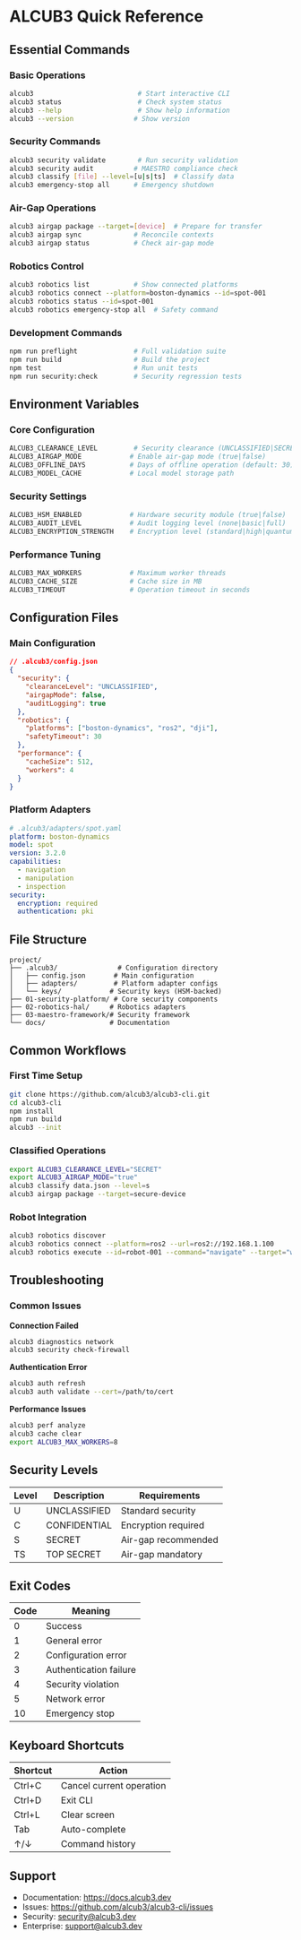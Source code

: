 # ALCUB3 Quick Reference

## Essential Commands

### Basic Operations
```bash
alcub3                          # Start interactive CLI
alcub3 status                   # Check system status
alcub3 --help                   # Show help information
alcub3 --version               # Show version
```

### Security Commands
```bash
alcub3 security validate        # Run security validation
alcub3 security audit          # MAESTRO compliance check
alcub3 classify [file] --level=[u|s|ts]  # Classify data
alcub3 emergency-stop all      # Emergency shutdown
```

### Air-Gap Operations
```bash
alcub3 airgap package --target=[device]  # Prepare for transfer
alcub3 airgap sync             # Reconcile contexts
alcub3 airgap status           # Check air-gap mode
```

### Robotics Control
```bash
alcub3 robotics list           # Show connected platforms
alcub3 robotics connect --platform=boston-dynamics --id=spot-001
alcub3 robotics status --id=spot-001
alcub3 robotics emergency-stop all  # Safety command
```

### Development Commands
```bash
npm run preflight              # Full validation suite
npm run build                  # Build the project
npm test                       # Run unit tests
npm run security:check         # Security regression tests
```

## Environment Variables

### Core Configuration
```bash
ALCUB3_CLEARANCE_LEVEL         # Security clearance (UNCLASSIFIED|SECRET|TS)
ALCUB3_AIRGAP_MODE            # Enable air-gap mode (true|false)
ALCUB3_OFFLINE_DAYS           # Days of offline operation (default: 30)
ALCUB3_MODEL_CACHE            # Local model storage path
```

### Security Settings
```bash
ALCUB3_HSM_ENABLED            # Hardware security module (true|false)
ALCUB3_AUDIT_LEVEL            # Audit logging level (none|basic|full)
ALCUB3_ENCRYPTION_STRENGTH    # Encryption level (standard|high|quantum)
```

### Performance Tuning
```bash
ALCUB3_MAX_WORKERS            # Maximum worker threads
ALCUB3_CACHE_SIZE             # Cache size in MB
ALCUB3_TIMEOUT                # Operation timeout in seconds
```

## Configuration Files

### Main Configuration
```json
// .alcub3/config.json
{
  "security": {
    "clearanceLevel": "UNCLASSIFIED",
    "airgapMode": false,
    "auditLogging": true
  },
  "robotics": {
    "platforms": ["boston-dynamics", "ros2", "dji"],
    "safetyTimeout": 30
  },
  "performance": {
    "cacheSize": 512,
    "workers": 4
  }
}
```

### Platform Adapters
```yaml
# .alcub3/adapters/spot.yaml
platform: boston-dynamics
model: spot
version: 3.2.0
capabilities:
  - navigation
  - manipulation
  - inspection
security:
  encryption: required
  authentication: pki
```

## File Structure

```
project/
├── .alcub3/               # Configuration directory
│   ├── config.json       # Main configuration
│   ├── adapters/         # Platform adapter configs
│   └── keys/            # Security keys (HSM-backed)
├── 01-security-platform/ # Core security components
├── 02-robotics-hal/     # Robotics adapters
├── 03-maestro-framework/# Security framework
└── docs/                # Documentation
```

## Common Workflows

### First Time Setup
```bash
git clone https://github.com/alcub3/alcub3-cli.git
cd alcub3-cli
npm install
npm run build
alcub3 --init
```

### Classified Operations
```bash
export ALCUB3_CLEARANCE_LEVEL="SECRET"
export ALCUB3_AIRGAP_MODE="true"
alcub3 classify data.json --level=s
alcub3 airgap package --target=secure-device
```

### Robot Integration
```bash
alcub3 robotics discover
alcub3 robotics connect --platform=ros2 --url=ros2://192.168.1.100
alcub3 robotics execute --id=robot-001 --command="navigate" --target="waypoint-a"
```

## Troubleshooting

### Common Issues

**Connection Failed**
```bash
alcub3 diagnostics network
alcub3 security check-firewall
```

**Authentication Error**
```bash
alcub3 auth refresh
alcub3 auth validate --cert=/path/to/cert
```

**Performance Issues**
```bash
alcub3 perf analyze
alcub3 cache clear
export ALCUB3_MAX_WORKERS=8
```

## Security Levels

| Level | Description | Requirements |
|-------|------------|--------------|
| U | UNCLASSIFIED | Standard security |
| C | CONFIDENTIAL | Encryption required |
| S | SECRET | Air-gap recommended |
| TS | TOP SECRET | Air-gap mandatory |

## Exit Codes

| Code | Meaning |
|------|---------|
| 0 | Success |
| 1 | General error |
| 2 | Configuration error |
| 3 | Authentication failure |
| 4 | Security violation |
| 5 | Network error |
| 10 | Emergency stop |

## Keyboard Shortcuts

| Shortcut | Action |
|----------|--------|
| Ctrl+C | Cancel current operation |
| Ctrl+D | Exit CLI |
| Ctrl+L | Clear screen |
| Tab | Auto-complete |
| ↑/↓ | Command history |

## Support

- Documentation: https://docs.alcub3.dev
- Issues: https://github.com/alcub3/alcub3-cli/issues
- Security: security@alcub3.dev
- Enterprise: support@alcub3.dev